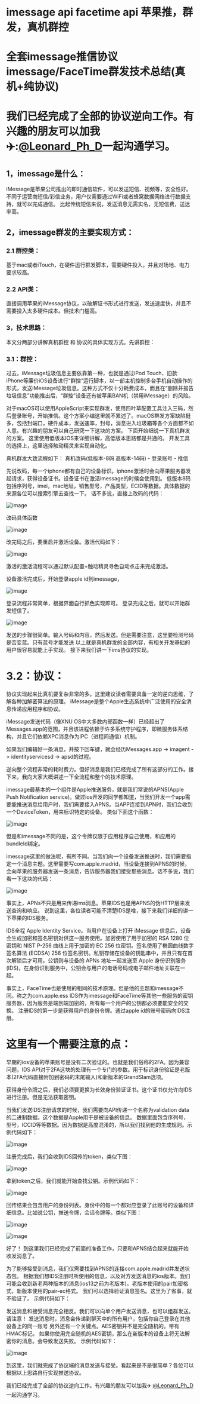# imessage api facetime api 苹果推，群发，真机群控
# 全套imessage推信协议imessage/FaceTime群发技术总结(真机+纯协议)
# 我们已经完成了全部的协议逆向工作。有兴趣的朋友可以加我✈️:[@Leonard_Ph_D](https://t.me/Leonard_Ph_D)一起沟通学习。

## 1，imessage是什么：
iMessage是苹果公司推出的即时通信软件，可以发送短信、视频等，安全性好。不同于运营商短信/彩信业务，用户仅需要通过WiFi或者蜂窝数据网络进行数据支持，就可以完成通信。
比起传统短信来说，发送消息无需实名，无短信费，送达率高。

## 2，imessage群发的主要实现方式：
### 2.1 群控类：
基于mac或者iTouch，在硬件运行群发脚本，需要硬件投入，并且对场地、电力要求较高。
### 2.2 API类：
直接调用苹果的iMessage协议，以破解证书形式进行发送，发送速度快，并且不需要投入太多硬件成本。但技术门槛高。
### 3，技术思路：
本文分两部分讲解真机群控 和 协议的具体实现方式。先讲群控： 
### 3.1：群控：
过去，iMessage垃圾信息主要依靠第一种，也就是通过iPod Touch、旧款iPhone等廉价iOS设备进行“群控”运行脚本，以一部主机控制多台手机自动操作的形式，发送iMessage垃圾信息。这种方式不仅十分耗费成本，而且在“删除并报告垃圾信息”功能推出后，“群控”设备还有被苹果BAN机（禁用iMessage）的风险。

对于macOS可以使用AppleScript来实现群发，使用四叶草配置工具注入三码，然后登录账号，开始推信。这个方案小编这里就不累述了。macOS群发方案缺陷挺多，包括封端口，硬件成本，发送速率，封号，消息进入垃圾箱等各个方面都不如人意。有兴趣的朋友可以自己研究一下这块的方案。
下面开始细说一下真机群发的方案。
这里使用低版本IOS来详细讲解，高低版本思路都是共通的。
开发工具的选择上，这里选择触动精灵来实现自动化。

真机群发大致流程如下：
真机改码(低版本-8码 高版本-14码) - 登录账号 - 推信

先说改码，每一个iphone都有自己的设备标识。iphone激活时会向苹果服务器发起请求，获得设备证书。设备证书在激活imessage的时候会使用到。
低版本8码包括序列号，imei，mac地址，销售型号，产品类型，ECID等数据。具体数据的来源各位可以搜索引擎去查找一下。
话不多说，直接上改码的代码：

![image](image11.png)


改码具体函数

![image](image1.png)

改完码之后，要重启并激活设备。激活代码如下：

![image](image7.png)


激活的激活流程可以通过默认配置+触动精灵寻色自动点击来完成激活。

设备激活完成后，开始登录apple id到imessage，

![image](image2.png)

登录流程非常简单，根据界面自行抓色实现即可。
登录完成之后，就可以开始群发短信了。

![image](image4.png)

发送的步骤很简单。输入号码和内容，然后发送。但是需要注意，这里要检测号码是否变蓝。只有蓝号才能发送
以上就是真机群发的全部内容，有相关开发基础的用户很容易就能上手实现。
接下来我们讲一下ims协议的实现。
#  3.2：协议：
协议实现起来比真机要复杂非常的多。这里建议读者需要具备一定的逆向思维，了解各种加解密算法的原理。
iMessage是整个Apple生态系统中广泛使用的安全消息传递应用程序和协议。

iMessage发送代码（像XNU OS中大多数内部函数一样）已经超出了Messages.app的范围，并且该进程依赖于许多系统守护程序，即微服务体系结构，并且它们依赖XPC消息作为IPC（进程间通信）机制。

如果我们编辑好一条消息，并按下回车键，就会经历Messages.app -> imagent -> identityservicesd -> apsd的过程。

逆向整个流程非常的耗时费力。但好消息是我们已经完成了所有这部分的工作。接下来，我向大家大概讲述一下全流程和整个的技术原理。


imessage最基本的一个组件是Apple推送服务，就是我们常说的APNS(Apple Push Notification service)。做过ios开发的同学都知道，当我们开发一个app需要能推送消息给用户时，我们需要接入APNS。当APP连接到APN时，我们会收到一个DeviceToken，用来标识特定的设备。
类似下面这个函数：

![image](image9.png)


但是和imessage不同的是，这个令牌仅限于应用程序自己使用，和应用的bundleId绑定。

imessage这里的做法呢，有所不同。当我们向一个设备发送推送时，我们需要指定一个消息主题。这里需要写com.apple.madrid，当设备连接到APNS的时候，会向苹果的服务器发送一条消息，告诉服务器我们接受那些消息。话不多说，我们看一下这块的代码：

![image](image13.png)


事实上，APNs不只是用来传递ims消息。苹果IDS也是用APNS的伪HTTP层来发送查询和响应。
说到这里，各位读者可能不清楚IDS是啥，接下来我们详细的讲一下苹果的IDS服务。

IDS全程 Apple Identity Service。当用户在设备上打开 iMessage 信息后，设备会生成加密和签名密钥对供这一服务使用。加密使用了用于加密的 RSA 1280 位密钥和 NIST P-256 曲线上用于加密的 EC 256 位密钥。签名使用了椭圆曲线数字签名算法 (ECDSA) 256 位签名密钥。私钥存储在设备的钥匙串中，并且只有在首次解锁后才可用。公钥则与设备的 APNs 地址一起发送至 Apple 身份识别服务 (IDS)，在身份识别服务中，公钥会与用户的电话号码或电子邮件地址关联在一起。

事实上，FaceTime也是使用的相同的技术原理。但是他的主题和imessage不同。称之为com.apple.ess
IDS作为imessage和FaceTime等其他一些服务的密钥服务器，因为服务是端到端加密的，所有每一个用户的公钥都必须要能安全的交换。
注册IDS的第一步是获得用户的身份令牌。通过apple id的账号密码向IDS注册。

# 这里有一个需要注意的点：
早期的ios设备的苹果账号是没有二次验证的。也就是我们俗称的2FA。因为兼容问题，IDS API对于2FA这块的处理有一个专门的参数。用于标识身份验证是老版本(2FA代码直接附加到密码的末尾输入)和新版本的GrandSlam选项。

获得身份令牌之后，我们必须要更换为长效身份验证证书。这个证书仅允许向IDS进行注册。但是无法获取密钥。

当我们发送IDS注册请求的时候，我们需要向API传递一个名称为validation data的二进制数据。这个数据是Apple用于是被设备的信息。
数据里面包含序列号，型号，ICCID等等数据。因为数据是高度混淆的，所以我们找到他的生成规则。示例代码如下：

![image](image8.png)

注册完成后，我们会收到IDS回传的token，类似下图：

![image](image12.png)



拿到token之后，我们就能开始查找公钥。示例代码如下：

![image](image6.png)


回传结果会包含用户的身份列表。身份中的每一个都对应登录了此账号的设备和详细信息。比如说公钥，推送令牌，会话令牌等。类似下图：

![image](image10.png)

![image](image14.png)


好了！
到这里我们已经完成了前面的准备工作，只要和APNS结合起来就能开始收发消息了。

为了能够接受到消息，我们仅需要找到APNS的连接com.apple.madrid并发送状态包。
根据我们想IDS注册时所使用的信息，以及对方发送消息的ios版本。我们可能会收到新老两种版本的消息(ios13之前为老版本)。老版本使用的pair加密格式，新版本使用的pair-ec格式。
我们可以选择验证消息签名。这里为了省事，就不验证了。
示例代码如下：

发送消息和接受消息完全相反。我们可以向单个用户发送消息，也可以组群发送。
请注意！
发送消息时，消息会传递到聊天中的所有用户，包括你自己登录在其他设备上的同一账号
另外还有一个关键点。AES密钥并不是完全随机的。带有HMAC标记。 如果你使用完全随机的AES密钥，那么在新版本的设备上将无法解密你的消息。会导致发送失败。
示例代码如下：

![image](image3.png)



到这里，我们就完成了协议端的消息发送与接受。看起来是不是很简单？各位可以根据以上思路自行实现推送协议。

我们已经完成了全部的协议逆向工作。有兴趣的朋友可以加我✈️:[@Leonard_Ph_D](https://t.me/Leonard_Ph_D)一起沟通学习。






